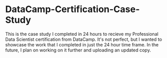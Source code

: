 # DataCamp-Certification-Case-Study

This is the case study I completed in 24 hours to recieve my Professional Data Scientist certification from DataCamp. It's not perfect, but I wanted to showcase the work that I completed in just the 24 hour time frame. In the future, I plan on working on it further and uploading an updated copy.
